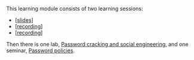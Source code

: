This learning module consists of two learning sessions:

  - \[[slides](http://ver.miun.se/courses/security/dasak/auth-slides.pdf)\]
  - \[[recording](https://connect.sunet.se/p5ka03zd58q/)\]
  - \[[recording](https://connect.sunet.se/p178wpyqg5o/)\]

Then there is one lab, [Password cracking and social engineering][passwd], and 
one seminar, [Password policies][pwdpolicies].

[passwd]: https://ver.miun.se/courses/security/dasak/passwd.pdf
[pwdpolicies]: https://ver.miun.se/security/dasak/pwdpolicies.pdf
